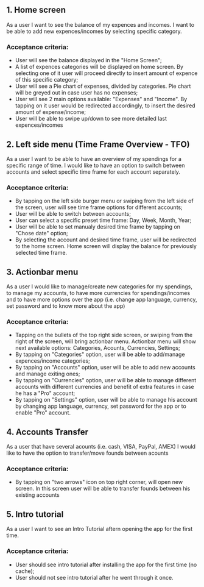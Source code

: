 
## 1. Home screen
As a user I want to see the balance of my expences and incomes. I want to be able to add new expences/incomes by selecting specific category.
### Acceptance criteria:
* User will see the balance displayed in the "Home Screen";
* A list of expences categories will be displayed on home screen. By selecting one of it user will proceed directly to insert amount of expence of this specific category; 
* User will see a Pie chart of expenses, divided by categories. Pie chart will be greyed out in case user has no expenses;
* User will see 2 main options available: "Expenses" and "Income". By tapping on it user would be redirected accordingly, to insert the desired amount of expense/income;
* User will be able to swipe up/down to see more detailed last expences/incomes
 

## 2. Left side menu (Time Frame Overview - TFO)
As a user I want to be able to have an overview of my spendings for a specific range of time. I would like to have an option to switch between accounts and select specific time frame for each account separately.
### Acceptance criteria:
* By tapping on the left side burger menu or swiping from the left side of the screen, user will see time frame options for different accounts;
* User will be able to switch between accounts;
* User can select a specific preset time frame: Day, Week, Month, Year;
* User will be able to set manualy desired time frame by tapping on "Chose date" option;
* By selecting the account and desired time frame, user will be redirected to the home screen. Home screen will display the balance for previously selected time frame.


## 3. Actionbar menu
As a user I would like to manage/create new categories for my spendings, to manage my accounts, to have more currencies for spendings/incomes and to have more options over the app (i.e. change app language, currency, set password and to know more about the app) 
### Acceptance criteria:
* Tapping on the bullets of the top right side screen, or swiping from the right of the screen, will bring actionbar menu. Actionbar menu will show next available options: Categories, Acounts, Currencies, Settings;
* By tapping on "Categories" option, user will be able to add/manage expences/income categories;
* By tapping on "Accounts" option, user will be able to add new accounts and manage exiting ones;
* By tapping on "Currencies" option, user will be able to manage different accounts with different currencies and benefit of extra features in case he has a "Pro" account;
* By tapping on "Settings" option, user will be able to manage his account by changing app language, currency, set password for the app or to enable "Pro" account.
 

## 4. Accounts Transfer 
As a user that have several acounts (i.e. cash, VISA, PayPal, AMEX) I would like to have the option to transfer/move founds between acounts
### Acceptance criteria:
* By tapping on "two arrows" icon on top right corner, will open new screen. In this screen user will be able to transfer founds between his existing accounts


## 5. Intro tutorial
As a user I want to see an Intro Tutorial aftern opening the app for the first time.
### Acceptance criteria:
* User should see intro tutorial after installing the app for the first time (no cache);
* User should not see intro tutorial after he went through it once.
